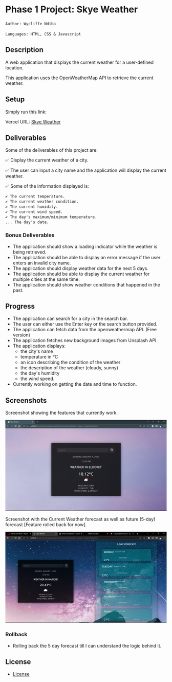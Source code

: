 # Phase 1 Project: Skye Weather


    Author: Wycliffe Ndiba

    Languages: HTML, CSS & Javascript

## Description

A web application that displays the current weather for a user-defined location.

This application uses the OpenWeatherMap API to retrieve the current weather.

## Setup

Simply run this link:

Vercel URL: [Skye Weather](https://skye-weather-espersonnel.vercel.app/)

## Deliverables

Some of the deliverables of this project are:

✅ Display the current weather of a city.

✅ The user can input a city name and the application will display the current weather.

✅ Some of the information displayed is:

    ✔ The current temperature.
    ✔ The current weather condition.
    ✔ The current humidity.
    ✔ The current wind speed.
    ✔ The day's maximum/minimum temperature.
    ... The day's date.

### Bonus Deliverables

- The application should show a loading indicator while the weather is being retrieved.
- The application should be able to display an error message if the user enters an invalid city name.
- The application should display weather data for the next 5 days.
- The application should be able to display the current weather for multiple cities at the same time.
- The application should show weather conditions that happened in the past.


## Progress

- The application can search for a city in the search bar.
- The user can either use the Enter key or the search button provided.
- The application can fetch data from the openweathermap API. (Free version)
- The application fetches new background images from Unsplash API.
- The application displays:
    - the city's name
    - temperature in °C
    - an icon describing the condition of the weather
    - the description of the weather (cloudy, sunny)
    - the day's humidity
    - the wind speed.
- Currently working on getting the date and time to function.

## Screenshots

Screenshot showing the features that currently work.

<img src="./src/images/screenshots/day-current-forecast.png" width="600px">

Screenshot with the Current Weather forecast as well as future (5-day) forecast [Feature rolled back for now].

<img src="./src/images/screenshots/day-current-future-forecast.png" width="600px">

### Rollback
- Rolling back the 5 day forecast till I can understand the logic behind it.

## License
- [License](./LICENSE)

